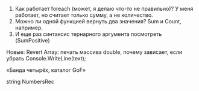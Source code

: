 1. Как работает foreach (может, я делаю что-то не правильно)? У меня работает, но считает только сумму, а не количество.
2. Можно ли одной функцией вернуть два значения? Sum и Count, например.
3. И еще раз синтаксис тернарного аргумента посмотреть (SumPositive)

Новые:
Revert Array: печать массива double, почему зависает, если убрать Console.WriteLine(text);

«Банда четырёх, каталог GoF»

string NumbersRec
